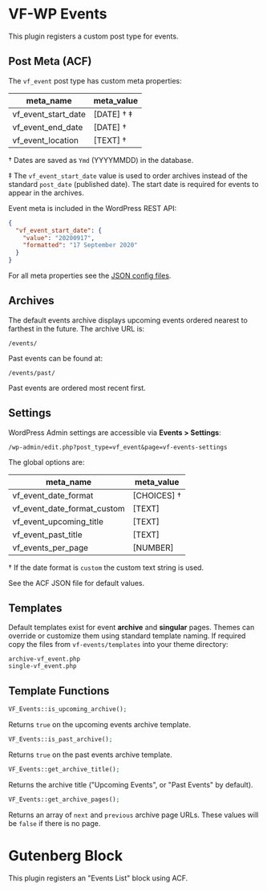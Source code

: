 # VF-WP Events

This plugin registers a custom post type for events.

## Post Meta (ACF)

The `vf_event` post type has custom meta properties:

| meta_name | meta_value |
| -------- | ---------- |
| vf_event_start_date | [DATE] † ‡ |
| vf_event_end_date | [DATE] † |
| vf_event_location | [TEXT] † |

† Dates are saved as `Ymd` (YYYYMMDD) in the database.

‡ The `vf_event_start_date` value is used to order archives instead of the standard `post_date` (published date). The start date is required for events to appear in the archives.

Event meta is included in the WordPress REST API:

```json
{
  "vf_event_start_date": {
    "value": "20200917",
    "formatted": "17 September 2020"
  }
}
```

For all meta properties see the [JSON config files](/wp-content/plugins/vf-events/acf-json).

## Archives

The default events archive displays upcoming events ordered nearest to farthest in the future. The archive URL is:

```
/events/
```

Past events can be found at:

```
/events/past/
```

Past events are ordered most recent first.

## Settings

WordPress Admin settings are accessible via **Events > Settings**:

```
/wp-admin/edit.php?post_type=vf_event&page=vf-events-settings
```

The global options are:

| meta_name | meta_value |
| ----------- | ------------ |
| vf_event_date_format | [CHOICES] † |
| vf_event_date_format_custom | [TEXT] |
| vf_event_upcoming_title | [TEXT] |
| vf_event_past_title | [TEXT] |
| vf_events_per_page | [NUMBER] |

† If the date format is `custom` the custom text string is used.

See the ACF JSON file for default values.

## Templates

Default templates exist for event **archive** and **singular** pages. Themes can override or customize them using standard template naming. If required copy the files from `vf-events/templates` into your theme directory:

```
archive-vf_event.php
single-vf_event.php
```

## Template Functions

```php
VF_Events::is_upcoming_archive();
```

Returns `true` on the upcoming events archive template.

```php
VF_Events::is_past_archive();
```

Returns `true` on the past events archive template.

```php
VF_Events::get_archive_title();
```

Returns the archive title ("Upcoming Events", or "Past Events" by default).

```php
VF_Events::get_archive_pages();
```

Returns an array of `next` and `previous` archive page URLs. These values will be `false` if there is no page.

# Gutenberg Block

This plugin registers an "Events List" block using ACF.
